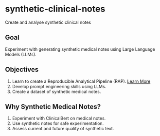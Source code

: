 # synthetic-clinical-notes
Create and analyse synthetic clinical notes

## Goal
Experiment with generating synthetic medical notes using Large Language Models (LLMs).

## Objectives
1. Learn to create a Reproducible Analytical Pipeline (RAP). [Learn More](https://nhsdigital.github.io/rap-community-of-practice/introduction_to_RAP/why_RAP_is_important/)
2. Develop prompt engineering skills using LLMs.
3. Create a dataset of synthetic medical notes.

## Why Synthetic Medical Notes?
1. Experiment with ClinicalBert on medical notes.
2. Use synthetic notes for safe experimentation.
3. Assess current and future quality of synthetic text.
